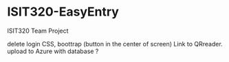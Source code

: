 # ISIT320-EasyEntry
ISIT320 Team Project



delete login
CSS, boottrap (button in the center of screen)
Link to QRreader.
upload to Azure with database ? 
